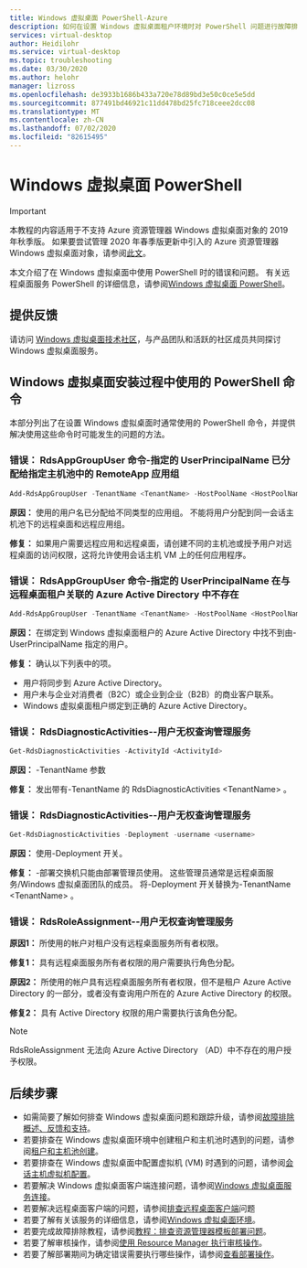 ```yaml
---
title: Windows 虚拟桌面 PowerShell-Azure
description: 如何在设置 Windows 虚拟桌面租户环境时对 PowerShell 问题进行故障排除。
services: virtual-desktop
author: Heidilohr
ms.service: virtual-desktop
ms.topic: troubleshooting
ms.date: 03/30/2020
ms.author: helohr
manager: lizross
ms.openlocfilehash: de3933b1686b433a720e78d89bd3e50c0ce5e5dd
ms.sourcegitcommit: 877491bd46921c11dd478bd25fc718ceee2dcc08
ms.translationtype: MT
ms.contentlocale: zh-CN
ms.lasthandoff: 07/02/2020
ms.locfileid: "82615495"
---
```

# <a name="windows-virtual-desktop-powershell"></a>Windows 虚拟桌面 PowerShell

>[!IMPORTANT]
>本教程的内容适用于不支持 Azure 资源管理器 Windows 虚拟桌面对象的 2019 年秋季版。 如果要尝试管理 2020 年春季版更新中引入的 Azure 资源管理器 Windows 虚拟桌面对象，请参阅[此文](../troubleshoot-powershell.md)。

本文介绍了在 Windows 虚拟桌面中使用 PowerShell 时的错误和问题。 有关远程桌面服务 PowerShell 的详细信息，请参阅[Windows 虚拟桌面 PowerShell](/powershell/module/windowsvirtualdesktop/)。

## <a name="provide-feedback"></a>提供反馈

请访问 [Windows 虚拟桌面技术社区](https://techcommunity.microsoft.com/t5/Windows-Virtual-Desktop/bd-p/WindowsVirtualDesktop)，与产品团队和活跃的社区成员共同探讨 Windows 虚拟桌面服务。

## <a name="powershell-commands-used-during-windows-virtual-desktop-setup"></a>Windows 虚拟桌面安装过程中使用的 PowerShell 命令

本部分列出了在设置 Windows 虚拟桌面时通常使用的 PowerShell 命令，并提供解决使用这些命令时可能发生的问题的方法。

### <a name="error-add-rdsappgroupuser-command----the-specified-userprincipalname-is-already-assigned-to-a-remoteapp-app-group-in-the-specified-host-pool"></a>错误： RdsAppGroupUser 命令-指定的 UserPrincipalName 已分配给指定主机池中的 RemoteApp 应用组

```Powershell
Add-RdsAppGroupUser -TenantName <TenantName> -HostPoolName <HostPoolName> -AppGroupName 'Desktop Application Group' -UserPrincipalName <UserName>
```

**原因：** 使用的用户名已分配给不同类型的应用组。 不能将用户分配到同一会话主机池下的远程桌面和远程应用组。

**修复：** 如果用户需要远程应用和远程桌面，请创建不同的主机池或授予用户对远程桌面的访问权限，这将允许使用会话主机 VM 上的任何应用程序。

### <a name="error-add-rdsappgroupuser-command----the-specified-userprincipalname-doesnt-exist-in-the-azure-active-directory-associated-with-the-remote-desktop-tenant"></a>错误： RdsAppGroupUser 命令-指定的 UserPrincipalName 在与远程桌面租户关联的 Azure Active Directory 中不存在

```PowerShell
Add-RdsAppGroupUser -TenantName <TenantName> -HostPoolName <HostPoolName> -AppGroupName "Desktop Application Group" -UserPrincipalName <UserPrincipalName>
```

**原因：** 在绑定到 Windows 虚拟桌面租户的 Azure Active Directory 中找不到由-UserPrincipalName 指定的用户。

**修复：** 确认以下列表中的项。

- 用户将同步到 Azure Active Directory。
- 用户未与企业对消费者（B2C）或企业到企业（B2B）的商业客户联系。
- Windows 虚拟桌面租户绑定到正确的 Azure Active Directory。

### <a name="error-get-rdsdiagnosticactivities----user-isnt-authorized-to-query-the-management-service"></a>错误： RdsDiagnosticActivities--用户无权查询管理服务

```PowerShell
Get-RdsDiagnosticActivities -ActivityId <ActivityId>
```

**原因：** -TenantName 参数

**修复：** 发出带有-TenantName 的 RdsDiagnosticActivities \<TenantName> 。

### <a name="error-get-rdsdiagnosticactivities----the-user-isnt-authorized-to-query-the-management-service"></a>错误： RdsDiagnosticActivities--用户无权查询管理服务

```PowerShell
Get-RdsDiagnosticActivities -Deployment -username <username>
```

**原因：** 使用-Deployment 开关。

**修复：** -部署交换机只能由部署管理员使用。 这些管理员通常是远程桌面服务/Windows 虚拟桌面团队的成员。 将-Deployment 开关替换为-TenantName \<TenantName> 。

### <a name="error-new-rdsroleassignment----the-user-isnt-authorized-to-query-the-management-service"></a>错误： RdsRoleAssignment--用户无权查询管理服务

**原因1：** 所使用的帐户对租户没有远程桌面服务所有者权限。

**修复1：** 具有远程桌面服务所有者权限的用户需要执行角色分配。

**原因2：** 所使用的帐户具有远程桌面服务所有者权限，但不是租户 Azure Active Directory 的一部分，或者没有查询用户所在的 Azure Active Directory 的权限。

**修复2：** 具有 Active Directory 权限的用户需要执行该角色分配。

>[!Note]
>RdsRoleAssignment 无法向 Azure Active Directory （AD）中不存在的用户授予权限。

## <a name="next-steps"></a>后续步骤

- 如需简要了解如何排查 Windows 虚拟桌面问题和跟踪升级，请参阅[故障排除概述、反馈和支持](troubleshoot-set-up-overview-2019.md)。
- 若要排查在 Windows 虚拟桌面环境中创建租户和主机池时遇到的问题，请参阅[租户和主机池创建](troubleshoot-set-up-issues-2019.md)。
- 若要排查在 Windows 虚拟桌面中配置虚拟机 (VM) 时遇到的问题，请参阅[会话主机虚拟机配置](troubleshoot-vm-configuration-2019.md)。
- 若要解决 Windows 虚拟桌面客户端连接问题，请参阅[Windows 虚拟桌面服务连接](troubleshoot-service-connection-2019.md)。
- 若要解决远程桌面客户端的问题，请参阅[排查远程桌面客户端](../troubleshoot-client.md)问题
- 若要了解有关该服务的详细信息，请参阅[Windows 虚拟桌面环境](environment-setup-2019.md)。
- 若要完成故障排除教程，请参阅[教程：排查资源管理器模板部署问题](../../azure-resource-manager/templates/template-tutorial-troubleshoot.md)。
- 若要了解审核操作，请参阅[使用 Resource Manager 执行审核操作](../../azure-resource-manager/management/view-activity-logs.md)。
- 若要了解部署期间为确定错误需要执行哪些操作，请参阅[查看部署操作](../../azure-resource-manager/templates/deployment-history.md)。
